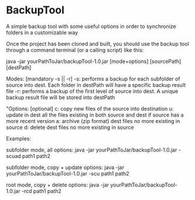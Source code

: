 # BackupTool
A simple backup tool with some useful options in order to synchronize folders in a customizable way

Once the project has been cloned and built, you should use the backup tool through a command terminal (or a calling script) like this:

java -jar yourPathToJar/backupTool-1.0.jar [mode+options] [sourcePath] [destPath]

Modes: [mandatory -s || -r] -s: performs a backup for each subfolder of source into dest. Each folder in destPath will have a specific backup result file -r: performs a backup of the first level of source into dest. A unique backup result file will be stored into destPath

"Options: [optional] c: copy new files of the source into destination u: update in dest all the files existing in both source and dest if source has a more recent version a: archive (zip format) dest files no more existing in source d: delete dest files no more existing in source

Examples:

subfolder mode, all options: java -jar yourPathToJar/backupTool-1.0.jar -scuad path1 path2

subfolder mode, copy + update options: java -jar yourPathToJar/backupTool-1.0.jar -scu path1 path2

root mode, copy + delete options: java -jar yourPathToJar/backupTool-1.0.jar -rcd path1 path2
